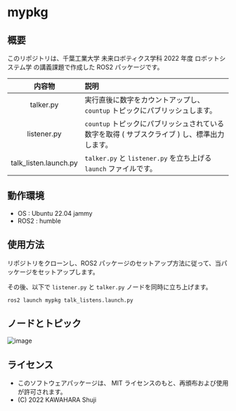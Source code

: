 # mypkg

## 概要
このリポジトリは、千葉工業大学 未来ロボティクス学科 2022 年度 ロボットシステム学 の講義課題で作成した ROS2 パッケージです。

|内容物|説明
|:---:|:---
|talker.py|実行直後に数字をカウントアップし、`countup` トピックにパブリッシュします。
|listener.py|`countup` トピックにパブリッシュされている数字を取得 ( サブスクライブ ) し、標準出力します。
|talk_listen.launch.py|`talker.py` と `listener.py` を立ち上げる `launch` ファイルです。

## 動作環境
- OS : Ubuntu 22.04 jammy
- ROS2 : humble

## 使用方法
リポジトリをクローンし、ROS2 パッケージのセットアップ方法に従って、当パッケージをセットアップします。

その後、以下で `listener.py` と `talker.py` ノードを同時に立ち上げます。
```
ros2 launch mypkg talk_listens.launch.py
```

## ノードとトピック
![image](https://github.com/yazawakenichi/mypkg/tree/main/.pictures/rqt_graph.png)

## ライセンス
- このソフトウェアパッケージは、 MIT ライセンスのもと、再頒布および使用が許可されます。
- (C) 2022 KAWAHARA Shuji

